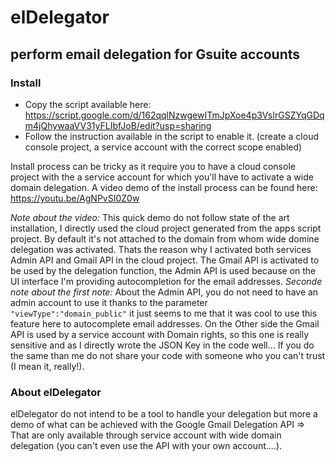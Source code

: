 # elDelegator  
## perform email delegation for Gsuite accounts  

### Install  
-  Copy the script available here: https://script.google.com/d/162qqlNzwgewITmJpXoe4p3VsIrGSZYqGDqm4jQhywaaVV31yFLIbfJoB/edit?usp=sharing
- Follow the instruction available in the script to enable it. (create a cloud console project, a service account with the correct scope enabled)

Install process can be tricky as it require you to have a cloud console project with the a service account for which you'll have to activate a wide domain delegation.
A video demo of the install process can be found here: https://youtu.be/AgNPvSI0Z0w

*Note about the video:* This quick demo do not follow state of the art installation, I directly used the cloud project generated from the apps script project. By default it's not attached to the domain from whom wide domine delegation was activated. Thats the reason why I activated both services Admin API and Gmail API in the cloud project. The Gmail API is activated to be used by the delegation function, the Admin API is used because on the UI interface I'm providing autocompletion for the email addresses.
*Seconde note about the first note:* About the Admin API, you do not need to have an admin account to use it thanks to the parameter `"viewType":"domain_public"` it just seems to me that it was cool to use this feature here to autocomplete email addresses. On the Other side the Gmail API is used by a service account with Domain rights, so this one is really sensitive and as I directly wrote the JSON Key in the code well... If you do the same than me do not share your code with someone who you can't trust (I mean it, really!).

### About elDelegator
elDelegator do not intend to be a tool to handle your delegation but more a demo of what can be achieved with the Google Gmail Delegation API ⇒ That are only available through service account with wide domain delegation (you can't even use the API with your own account....).
